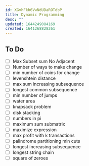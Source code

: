 ```yaml
---
id: XGvhFkb6VwNdUDaROTdbP
title: Dynamic Programming
desc: ""
updated: 1644249084169
created: 1641268828261
---
```


## To Do

- [ ] Max Subset sum No Adjacent
- [ ] Number of ways to make change
- [ ] min number of coins for change
- [ ] levenshtein distance
- [ ] max sum increasing subsequence
- [ ] longest common subsequence
- [ ] min number of jumps
- [ ] water area
- [ ] knapsack problem
- [ ] disk stacking
- [ ] numbers in pi
- [ ] maximum sum submatrix
- [ ] maximize expression
- [ ] max profit with k transactions
- [ ] palindrome partitioning min cuts
- [ ] longest increasing subsequence
- [ ] longest string chain
- [ ] square of zeroes
